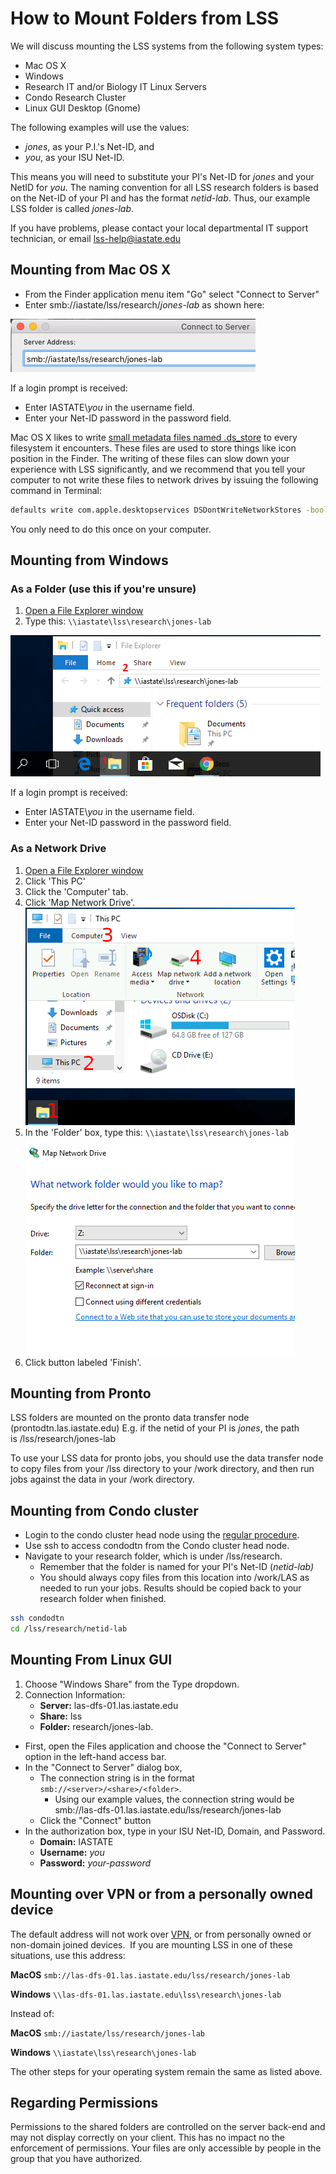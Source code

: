 # How to Mount Folders from LSS

We will discuss mounting the LSS systems from the following system types:

*   Mac OS X
*   Windows
*   Research IT and/or Biology IT Linux Servers
*   Condo Research Cluster
*   Linux GUI Desktop (Gnome)

The following examples will use the values:

*   _jones_, as your P.I.'s Net-ID, and
*   _you_, as your ISU Net-ID.

This means you will need to substitute your PI's Net-ID for _jones_ and your NetID for _you_. The naming convention for all LSS research folders is based on the Net-ID of your PI and has the format _netid-lab_. Thus, our example LSS folder is called _jones-lab_.

If you have problems, please contact your local departmental IT support technician, or email [lss-help@iastate.edu](mailto:lss-help@iastate.edu?subject=LSS%20Mapping%20help)

## Mounting from Mac OS X

*   From the Finder application menu item "Go" select "Connect to Server"
*   Enter smb://iastate/lss/research/_jones-lab_ as shown here:

![Mac dialog box for connecting to LSS](img/connecting_to_lss_mac_example.png)

​If a login prompt is received:

* Enter IASTATE\\_you_ in the username field.
* Enter your Net-ID password in the password field.

Mac OS X likes to write [small metadata files named .ds\_store](https://en.wikipedia.org/wiki/.DS_Store) to every filesystem it encounters. These files are used to store things like icon position in the Finder. The writing of these files can slow down your experience with LSS significantly, and we recommend that you tell your computer to not write these files to network drives by issuing the following command in Terminal:

```bash
defaults write com.apple.desktopservices DSDontWriteNetworkStores -bool true
```

You only need to do this once on your computer.

## Mounting from Windows

### As a Folder (use this if you're unsure)

1. [Open a File Explorer window](https://support.microsoft.com/en-us/help/4026617/windows-10-windows-explorer-has-a-new-name)
1. Type this: `\\iastate\lss\research\jones-lab`

![Connecting to LSS with Windows Explorer](img/connect_to_lss_win10_example_0.png)

If a login prompt is received:
* Enter IASTATE\\_you_ in the username field.
* Enter your Net-ID password in the password field.

### As a Network Drive

1. [Open a File Explorer window](https://support.microsoft.com/en-us/help/4026617/windows-10-windows-explorer-has-a-new-name)
1. Click 'This PC'
1. Click the 'Computer' tab.
1. Click 'Map Network Drive'.  
    ![Mounting LSS as a Network Drive Part 1](img/map_network_drive.png)
1. In the 'Folder' box, type this: `\\iastate\lss\research\jones-lab`  
    ![Mounting LSS as a Network Drive Part 2](img/map_network_drive_3_0.png)
1. Click button labeled 'Finish'.

## Mounting from Pronto

LSS folders are mounted on the pronto data transfer node (prontodtn.las.iastate.edu) E.g. if the netid of your PI is _jones_, the path is /lss/research/jones-lab

To use your LSS data for pronto jobs, you should use the data transfer node to copy files from your /lss directory to your /work directory, and then run jobs against the data in your /work directory. 

## Mounting from Condo cluster

*   Login to the condo cluster head node using the [regular procedure](https://www.hpc.iastate.edu/guides/condo-2017/access-and-login).
*   Use ssh to access condodtn from the Condo cluster head node.
*   Navigate to your research folder, which is under /lss/research.
    *   Remember that the folder is named for your PI's Net-ID (_netid-lab)_
    *   You should always copy files from this location into /work/LAS as needed to run your jobs. Results should be copied back to your research folder when finished.

```bash
ssh condodtn
cd /lss/research/netid-lab
```

## Mounting From Linux GUI

1.  Choose "Windows Share" from the Type dropdown.
2.  Connection Information:
    *   **Server:** las-dfs-01.las.iastate.edu
    *   **Share:** lss
    *   **Folder:** research/jones-lab.

*   First, open the Files application and choose the "Connect to Server" option in the left-hand access bar.
*   In the "Connect to Server" dialog box,
    *   The connection string is in the format `smb://<server>/<share>/<folder>`.
        *   Using our example values, the connection string would be smb://las-dfs-01.las.iastate.edu/lss/research/jones-lab
    *   Click the "Connect" button
*   In the authorization box, type in your ISU Net-ID, Domain, and Password.
    *   **Domain:** IASTATE
    *   **Username:** _you_
    *   **Password:** _your-password_

## Mounting over VPN or from a personally owned device

The default address will not work over [VPN](https://researchit.las.iastate.edu/vpn-isu), or from personally owned or non-domain joined devices.  If you are mounting LSS in one of these situations, use this address:

**MacOS** `smb://las-dfs-01.las.iastate.edu/lss/research/jones-lab`

**Windows** `\\las-dfs-01.las.iastate.edu\lss\research\jones-lab`

Instead of:

**MacOS** `smb://iastate/lss/research/jones-lab`

**Windows** `\\iastate\lss\research\jones-lab`

The other steps for your operating system remain the same as listed above.

## Regarding Permissions

Permissions to the shared folders are controlled on the server back-end and may not display correctly on your client. This has no impact no the enforcement of permissions. Your files are only accessible by people in the group that you have authorized.